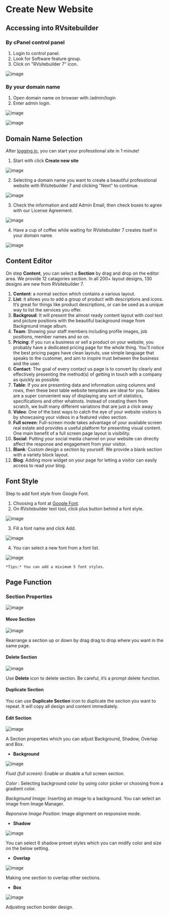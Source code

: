 # Create New Website

## Accessing into RVsitebuilder


### By cPanel control panel

1. Login to control panel.
1. Look for Software feature group.
1. Click on "RVsitebuilder 7" icon.

![image](images/overview1.png)


### By your domain name

1. Open domain name on browser with /admin/login
1. Enter admin login.

![image](images/overview2.png)

![image](images/overview3.png)


## Domain Name Selection

After [logging in](https://github.com/rvsitebuilder/user-docs/blob/7.1/en/overview.md#login-system_), you can start your professtional site in 1 minute!
1. Start with click **Create new site** 

![image](images/create1.png)

2. Selecting a domain name you want to create a beautiful professtional website with RVsitebuilder 7 and clicking "Next" to continue.

![image](images/create2.png)

3. Check the information and add Admin Email, then check boxes to agree with our License Agreement.

![image](images/create3.png)

4. Have a cup of coffee while waiting for RVsitebuilder 7 creates itself in your domain name.

![image](images/create4.png)

## Content Editor

On step **Content**, you can select a **Section** by drag and drop on the editor area. We provide 12 catagories section.
In all 200+ layout designs, 130 designs are new from RVsitebuilder 7. 

1. **Content**: a normal section which contains a various layout.
2. **List**: it allows you to add a group of product with descriptions and icons. It’s great for things like product descriptions, or can be used as a unique way to list the services you offer.
3. **Backgroud**: It will present the almost ready content layout with cool text and picture positions with the beautiful background image from Background image album.
4. **Team**: Showing your staff members including profile images, job positions, member names and so on.
5. **Pricing**: If you run a business or sell a product on your website, you probably have a dedicated pricing page for the whole thing. You'll notice the best pricing pages have clean layouts, use simple language that speaks to the customer, and aim to inspire trust between the business and the user.
6. **Contact**: The goal of every contact us page is to convert by clearly and effectively presenting the method(s) of getting in touch with a company as quickly as possible.
7. **Table**: If you are presenting data and information using columns and rows, then these best table website templates are ideal for you. Tables are a super convenient way of displaying any sort of statistics, specifications and other whatnots. Instead of creating them from scratch, we built many different variations that are just a click away
8. **Video**: One of the best ways to catch the eye of your website visitors is by showcasing your videos in a featured video section. 
9. **Full screen**: Full-screen mode takes advantage of your available screen real estate and provides a useful platform for presenting visual content. One main benefit of a full screen page layout is visibility.
10. **Social**: Putting your social media channel on your website can directly affect the response and engagement from your visitor.
11. **Blank**: Custom design a section by yourself. We provide a blank section with a variety block layout.
12. **Blog**: Adding more widget on your page for letting a visitor can easily access to read your blog.


## Font Style

Step to add font style from Google Font.

1. Choosing a font at [Google Font](https://fonts.google.com).
2. On RVsitebuilder text tool, click plus button behind a font style.

![image](images/googlefont01.png)

3. Fill a font name and click Add.

![image](images/googlefont02.png)

4. You can select a new font from a font list.

![image](images/googlefont03.png)

    *Tips:* You can add a miximum 5 font styles.

## Page Function

### Section Properties

![image](images/sectionproperties01.png)

#### Move Section

![image](images/movesection.png)

Rearrange a section up or down by drag drag to drop where you want in the same page.

#### Delete Section

![image](images/deletesection.png)

Use **Delete** icon to delete section. Be careful, it’s a prompt delete function.

#### Duplicate Section

You can use **Duplicate Section** icon to duplicate the section you want to repeat. It will copy all design and content immediately.

#### Edit Section

![image](images/editsection.png)

A Section properties which you can adjust Background, Shadow, Overlap and Box.

   - **Background**
   
![image](images/backgroundsection.png)

*Fluid (full screen)*: Enable or disable a full screen section.

*Color* : Selecting background color by using color picker or choosing from a gradient color.

*Background Image*: Inserting an image to a background. You can select an image from Image Manager.

*Reponsive Image Position*: Image alignment on responsive mode.

   - **Shadow**

![image](images/shadowsection.png)

You can select 6 shadow preset styles which you can midify color and size on the below setting.

   - **Overlap**

![image](images/overlapsection.png)

Making one section to overlap other sections. 

   - **Box**

![image](images/boxsection.png)

Adjusting section border design.


